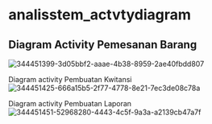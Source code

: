 # analisstem_actvtydiagram

## Diagram Activity Pemesanan Barang
![344451399-3d05bbf2-aaae-4b38-8959-2ae40fbdd807](https://github.com/Agussetiaa/analisstem_actvtydiagram/assets/115542822/069dd8b2-59d2-4f76-a83d-c98bec143fe7)

Diagram activity Pembuatan Kwitansi
![344451425-666a15b5-2f77-4778-8e21-7ec3de08c78a](https://github.com/Agussetiaa/analisstem_actvtydiagram/assets/115542822/13d159cc-66e3-49e5-a232-a12372e1aeaa)

Diagram activity Pembuatan Laporan
![344451451-52968280-4443-4c5f-9a3a-a2139cb47a7f](https://github.com/Agussetiaa/analisstem_actvtydiagram/assets/115542822/4d0d7001-f58e-45c4-8de8-afb757ef4f60)
